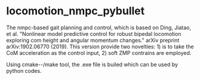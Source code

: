 # locomotion_nmpc_pybullet

The nmpc-based gait planning and control, which is based on Ding, Jiatao, et al. "Nonlinear model predictive control for robust bipedal locomotion exploring com height and angular momentum changes." arXiv preprint arXiv:1902.06770 (2019).
This version provide two novelties: 1) is to take the CoM acceleration as the control input, 2) soft ZMP contrains are employed. 

Using cmake--/make tool, the .exe file is builed which can be used by python codes.
